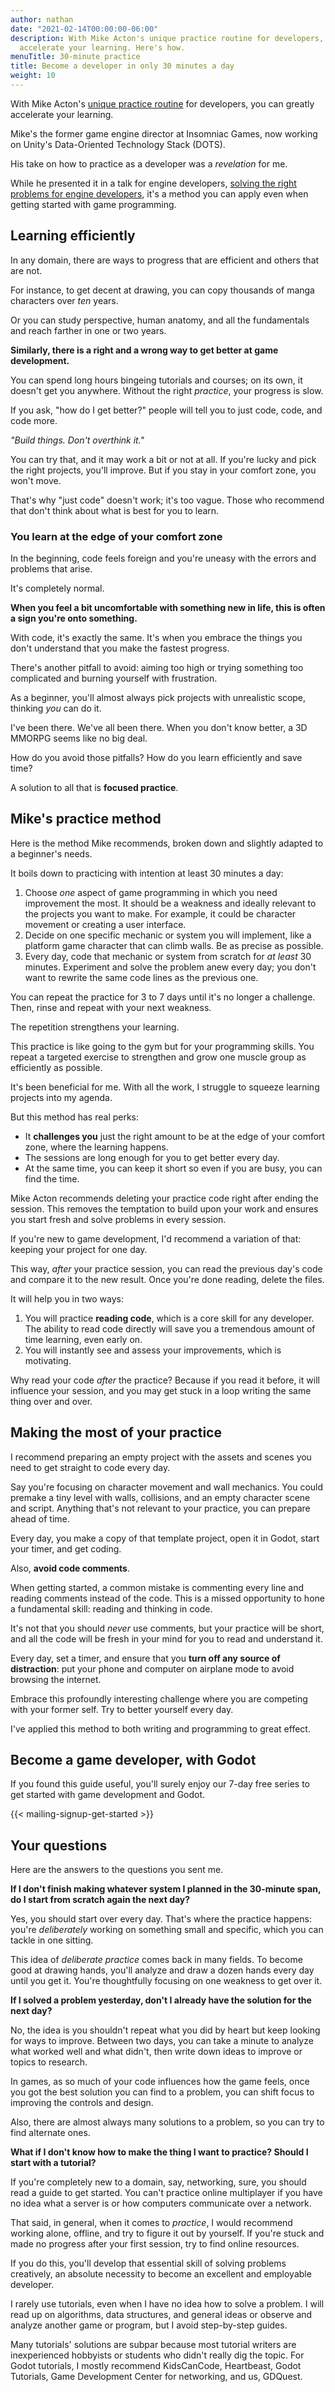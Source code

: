 ```yaml
---
author: nathan
date: "2021-02-14T00:00:00-06:00"
description: With Mike Acton's unique practice routine for developers, you can greatly
  accelerate your learning. Here's how.
menuTitle: 30-minute practice
title: Become a developer in only 30 minutes a day
weight: 10
---
```


With Mike Acton's [unique practice routine](https://medium.com/@mike_acton/12-tips-for-making-the-best-use-of-your-time-909be33398b4) for developers, you can greatly accelerate your learning.

Mike's the former game engine director at Insomniac Games, now working on Unity's Data-Oriented Technology Stack (DOTS). 

His take on how to practice as a developer was a _revelation_ for me.

While he presented it in a talk for engine developers, [solving the right problems for engine developers](https://www.youtube.com/watch?v=4B00hV3wmMY), it's a method you can apply even when getting started with game programming.

## Learning efficiently

In any domain, there are ways to progress that are efficient and others that are not.

For instance, to get decent at drawing, you can copy thousands of manga characters over _ten_ years.

Or you can study perspective, human anatomy, and all the fundamentals and reach farther in one or two years.

**Similarly, there is a right and a wrong way to get better at game development.**

You can spend long hours bingeing tutorials and courses; on its own, it doesn't get you anywhere. Without the right _practice_, your progress is slow.

If you ask, "how do I get better?" people will tell you to just code, code, and code more.

_"Build things. Don't overthink it."_

You can try that, and it may work a bit or not at all. If you're lucky and pick the right projects, you'll improve. But if you stay in your comfort zone, you won't move.

That's why "just code" doesn't work; it's too vague. Those who recommend that don't think about what is best for you to learn.

### You learn at the edge of your comfort zone

In the beginning, code feels foreign and you're uneasy with the errors and problems that arise.

It's completely normal. 

**When you feel a bit uncomfortable with something new in life, this is often a sign you're onto something.**

With code, it's exactly the same. It's when you embrace the things you don't understand that you make the fastest progress.

There's another pitfall to avoid: aiming too high or trying something too complicated and burning yourself with frustration.

As a beginner, you'll almost always pick projects with unrealistic scope, thinking _you_ can do it. 

I've been there. We've all been there. When you don't know better, a 3D MMORPG seems like no big deal.

How do you avoid those pitfalls? How do you learn efficiently and save time?

A solution to all that is **focused practice**.

## Mike's practice method

Here is the method Mike recommends, broken down and slightly adapted to a beginner's needs. 

It boils down to practicing with intention at least 30 minutes a day:

1. Choose _one_ aspect of game programming in which you need improvement the most. It should be a weakness and ideally relevant to the projects you want to make. For example, it could be character movement or creating a user interface.
2. Decide on one specific mechanic or system you will implement, like a platform game character that can climb walls. Be as precise as possible.
3. Every day, code that mechanic or system from scratch for _at least_ 30 minutes. Experiment and solve the problem anew every day; you don't want to rewrite the same code lines as the previous one.

You can repeat the practice for 3 to 7 days until it's no longer a challenge. Then, rinse and repeat with your next weakness.

The repetition strengthens your learning.

This practice is like going to the gym but for your programming skills. You repeat a targeted exercise to strengthen and grow one muscle group as efficiently as possible.

It's been beneficial for me. With all the work, I struggle to squeeze learning projects into my agenda.

But this method has real perks:

- It **challenges you** just the right amount to be at the edge of your comfort zone, where the learning happens.
- The sessions are long enough for you to get better every day.
- At the same time, you can keep it short so even if you are busy, you can find the time.

Mike Acton recommends deleting your practice code right after ending the session. This removes the temptation to build upon your work and ensures you start fresh and solve problems in every session.

If you're new to game development, I'd recommend a variation of that: keeping your project for one day.

This way, _after_ your practice session, you can read the previous day's code and compare it to the new result. Once you're done reading, delete the files.

It will help you in two ways:

1. You will practice **reading code**, which is a core skill for any developer. The ability to read code directly will save you a tremendous amount of time learning, even early on.
1. You will instantly see and assess your improvements, which is motivating.

Why read your code _after_ the practice? Because if you read it before, it will influence your session, and you may get stuck in a loop writing the same thing over and over.

## Making the most of your practice

I recommend preparing an empty project with the assets and scenes you need to get straight to code every day. 

Say you're focusing on character movement and wall mechanics. You could premake a tiny level with walls, collisions, and an empty character scene and script. Anything that's not relevant to your practice, you can prepare ahead of time.

Every day, you make a copy of that template project, open it in Godot, start your timer, and get coding.

Also, **avoid code comments**.

When getting started, a common mistake is commenting every line and reading comments instead of the code. This is a missed opportunity to hone a fundamental skill: reading and thinking in code.

It's not that you should _never_ use comments, but your practice will be short, and all the code will be fresh in your mind for you to read and understand it.

Every day, set a timer, and ensure that you **turn off any source of distraction**: put your phone and computer on airplane mode to avoid browsing the internet.

Embrace this profoundly interesting challenge where you are competing with your former self. Try to better yourself every day.

I've applied this method to both writing and programming to great effect.

## Become a game developer, with Godot

If you found this guide useful, you'll surely enjoy our 7-day free series to get started with game development and Godot.

{{< mailing-signup-get-started >}}

## Your questions

Here are the answers to the questions you sent me.

**If I don't finish making whatever system I planned in the 30-minute span, do I start from scratch again the next day?**

Yes, you should start over every day. That's where the practice happens: you're *deliberately* working on something small and specific, which you can tackle in one sitting.

This idea of *deliberate practice* comes back in many fields. To become good at drawing hands, you'll analyze and draw a dozen hands every day until you get it. You're thoughtfully focusing on one weakness to get over it.

**If I solved a problem yesterday, don't I already have the solution for the next day?**

No, the idea is you shouldn't repeat what you did by heart but keep looking for ways to improve. Between two days, you can take a minute to analyze what worked well and what didn't, then write down ideas to improve or topics to research.

In games, as so much of your code influences how the game feels, once you got the best solution you can find to a problem, you can shift focus to improving the controls and design.

Also, there are almost always many solutions to a problem, so you can try to find alternate ones.

**What if I don't know how to make the thing I want to practice? Should I start with a tutorial?**

If you're completely new to a domain, say, networking, sure, you should read a guide to get started. You can't practice online multiplayer if you have no idea what a server is or how computers communicate over a network.

That said, in general, when it comes to *practice*, I would recommend working alone, offline, and try to figure it out by yourself. If you're stuck and made no progress after your first session, try to find online resources.

If you do this, you'll develop that essential skill of solving problems creatively, an absolute necessity to become an excellent and employable developer.

I rarely use tutorials, even when I have no idea how to solve a problem. I will read up on algorithms, data structures, and general ideas or observe and analyze another game or program, but I avoid step-by-step guides.

Many tutorials' solutions are subpar because most tutorial writers are inexperienced hobbyists or students who didn't really dig the topic. For Godot tutorials, I mostly recommend KidsCanCode, Heartbeast, Godot Tutorials, Game Development Center for networking, and us, GDQuest.
